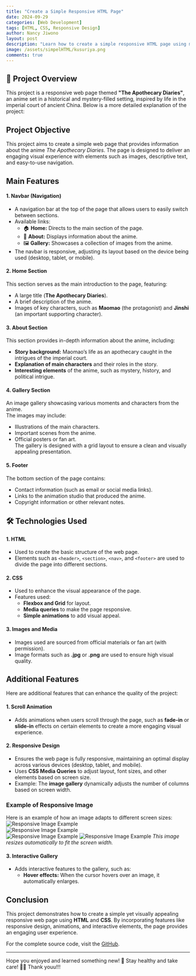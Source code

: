 ```yaml
---
title: "Create a Simple Responsive HTML Page"
date: 2024-09-29
categories: [Web Development]
tags: [HTML, CSS, Responsive Design]
author: Nancy Jiwono
layout: post
description: "Learn how to create a simple responsive HTML page using modern web development techniques."
image: /assets/simpelHTML/kusuriya.png
comments: true
---
```


## 📖 Project Overview  
This project is a responsive web page themed **"The Apothecary Diaries"**, an anime set in a historical and mystery-filled setting, inspired by life in the imperial court of ancient China. Below is a more detailed explanation of the project:  

## Project Objective  
This project aims to create a simple web page that provides information about the anime *The Apothecary Diaries*. The page is designed to deliver an engaging visual experience with elements such as images, descriptive text, and easy-to-use navigation.

## Main Features  

#### 1. **Navbar (Navigation)**  
- A navigation bar at the top of the page that allows users to easily switch between sections.  
- Available links:  
  - 🏠 **Home:** Directs to the main section of the page.  
  - 📖 **About:** Displays information about the anime.  
  - 🖼️ **Gallery:** Showcases a collection of images from the anime.  
- The navbar is responsive, adjusting its layout based on the device being used (desktop, tablet, or mobile).  

#### 2. **Home Section**  
This section serves as the main introduction to the page, featuring:  
- A large title (**The Apothecary Diaries**).  
- A brief description of the anime.  
- Images of key characters, such as **Maomao** (the protagonist) and **Jinshi** (an important supporting character).  

#### 3. **About Section**  
This section provides in-depth information about the anime, including:  
- **Story background:** Maomao’s life as an apothecary caught in the intrigues of the imperial court.  
- **Explanation of main characters** and their roles in the story.  
- **Interesting elements** of the anime, such as mystery, history, and political intrigue.  

#### 4. **Gallery Section**  
An image gallery showcasing various moments and characters from the anime.  
The images may include:  
- Illustrations of the main characters.  
- Important scenes from the anime.  
- Official posters or fan art.  
The gallery is designed with a grid layout to ensure a clean and visually appealing presentation.  

#### 5. **Footer**  
The bottom section of the page contains:  
- Contact information (such as email or social media links).  
- Links to the animation studio that produced the anime.  
- Copyright information or other relevant notes.

## 🛠️ **Technologies Used**  

#### 1. **HTML**  
- Used to create the basic structure of the web page.  
- Elements such as `<header>`, `<section>`, `<nav>`, and `<footer>` are used to divide the page into different sections.  

#### 2. **CSS**  
- Used to enhance the visual appearance of the page.  
- Features used:  
  - **Flexbox and Grid** for layout.  
  - **Media queries** to make the page responsive.  
  - **Simple animations** to add visual appeal.  

#### 3. **Images and Media**  
- Images used are sourced from official materials or fan art (with permission).  
- Image formats such as **.jpg** or **.png** are used to ensure high visual quality.

## **Additional Features**  

Here are additional features that can enhance the quality of the project:  

#### 1. **Scroll Animation**  
- Adds animations when users scroll through the page, such as **fade-in** or **slide-in** effects on certain elements to create a more engaging visual experience.  

#### 2. **Responsive Design**  
- Ensures the web page is fully responsive, maintaining an optimal display across various devices (desktop, tablet, and mobile).  
- Uses **CSS Media Queries** to adjust layout, font sizes, and other elements based on screen size.  
- Example: The **image gallery** dynamically adjusts the number of columns based on screen width.  

### Example of Responsive Image  
Here is an example of how an image adapts to different screen sizes:  
![Responsive Image Example](/assets/simpelHTML/responsive1.png)  
![Responsive Image Example](/assets/simpelHTML/responsive2.png)  
![Responsive Image Example](/assets/simpelHTML/responsive4.png)
![Responsive Image Example](/assets/simpelHTML/responsive3.png)
*This image resizes automatically to fit the screen width.*

#### 3. **Interactive Gallery**  
- Adds interactive features to the gallery, such as:  
  - **Hover effects:** When the cursor hovers over an image, it automatically enlarges.

## Conclusion  
This project demonstrates how to create a simple yet visually appealing responsive web page using **HTML** and **CSS**. By incorporating features like responsive design, animations, and interactive elements, the page provides an engaging user experience. 

For the complete source code, visit the [GitHub](https://github.com/nancyjwn/Simpel-Website-Using-HTML-and-CSS).


---
Hope you enjoyed and learned something new! 🎉 
Stay healthy and take care! 💪🏻
Thank youu!!! 